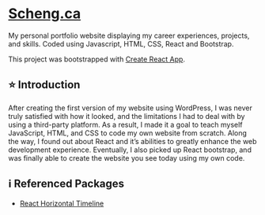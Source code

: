 # [Scheng.ca](https://scheng.ca/)
My personal portfolio website displaying my career experiences, projects, and skills. Coded using Javascript, HTML, CSS, React and Bootstrap. 

This project was bootstrapped with [Create React App](https://github.com/facebook/create-react-app).

## :star: Introduction 
After creating the first version of my website using WordPress, I was never truly satisfied with how it looked, and the limitations I had to deal with by using a third-party platform. As a result, I made it a goal to teach myself JavaScript, HTML, and CSS to code my own website from scratch. Along the way, I found out about React and it’s abilities to greatly enhance the web development experience. Eventually, I also picked up React bootstrap, and was finally able to create the website you see today using my own code. 

## :information_source: Referenced Packages
- [React Horizontal Timeline](https://github.com/sherubthakur/react-horizontal-timeline)